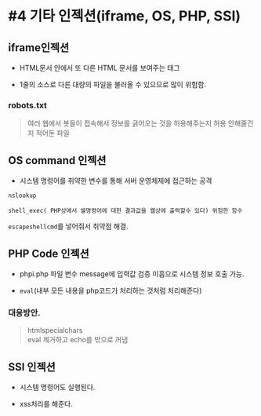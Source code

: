 #4 기타 인젝션(iframe, OS, PHP, SSI)
=====================================

## iframe인젝션

* HTML문서 안에서 또 다른 HTML 문서를 보여주는 태그

* 1줄의 소스로 다른 대량의 파일을 불러올 수 있으므로 많이 위험함.

### robots.txt 
> 여러 웹에서 봇들이 접속해서 정보를 긁어오는 것을 허용해주는지 허용 안해줄건지 적어둔 파일

## OS command 인젝션
* 시스템 명령어를 취약한 변수를 통해 서버 운영체제에 접근하는 공격

`nslookup`

`shell_exec( PHP상에서 쉘명령어에 대한 결과값을 웹상에 출력할수 있다) 위험한 함수`

`escapeshellcmd`를 넣어줘서 취약점 해결.

## PHP Code 인젝션
* phpi.php 파일 변수 message에 입력값 검증 미흡으로 시스템 정보 호출 가능.

* `eval`(내부 모든 내용을 php코드가 처리하는 것처럼 처리해준다)

### 대응방안.
> htmlspecialchars  
> eval 제거하고 echo를 밖으로 꺼냄

## SSI 인젝션
* 시스템 명령어도 실행된다.

* xss처리를 해준다.
